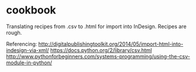 cookbook
========

Translating recipes from .csv to .html for import into InDesign. Recipes are rough.


Referencing:
http://digitalpublishingtoolkit.org/2014/05/import-html-into-indesign-via-xml/
https://docs.python.org/2/library/csv.html
http://www.pythonforbeginners.com/systems-programming/using-the-csv-module-in-python/
